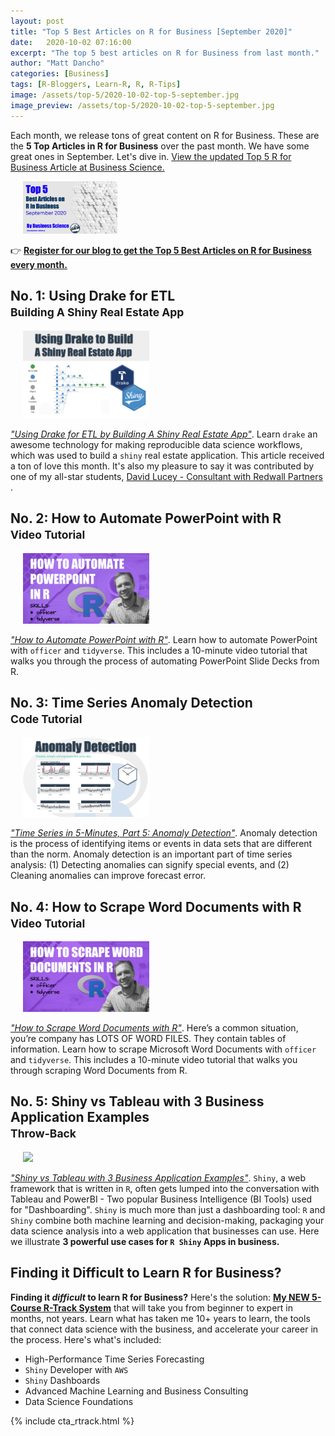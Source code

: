 ```yaml
---
layout: post
title: "Top 5 Best Articles on R for Business [September 2020]"
date:   2020-10-02 07:16:00
excerpt: "The top 5 best articles on R for Business from last month."
author: "Matt Dancho"
categories: [Business]
tags: [R-Bloggers, Learn-R, R, R-Tips]
image: /assets/top-5/2020-10-02-top-5-september.jpg
image_preview: /assets/top-5/2020-10-02-top-5-september.jpg
---
```


Each month, we release tons of great content on R for Business. These are the __5 Top Articles in R for Business__ over the past month. We have some great ones in September. Let's dive in. [View the updated Top 5 R for Business Article at Business Science.](#)

<div class="pull-right hidden-xs" style="width:30%; margin-left:20px;">
<a href="https://mailchi.mp/business-science/blog-registration" target="_blank">
  <img class="img-responsive" src="/assets/top-5/2020-10-02-top-5-september.jpg">
  </a>
</div>

👉 [__Register for our blog to get the Top 5 Best Articles on R for Business every month.__](https://mailchi.mp/business-science/blog-registration)

## No. 1: Using Drake for ETL  <br><small>Building A Shiny Real Estate App</small>

<div class="pull-right hidden-xs" style="width:40%; margin-left:20px;">
  <a href="https://www.business-science.io/business/2020/09/24/using-drake-etl.html" target="_blank">
  <img class="img-responsive" src="/assets/2020-09-24-using-drake-etl/drake-etl-cover.png"> 
  </a>
</div>

[_"Using Drake for ETL by Building A Shiny Real Estate App"_](https://www.business-science.io/business/2020/09/24/using-drake-etl.html). Learn `drake` an awesome technology for making reproducible data science workflows, which was used to build a `shiny` real estate application. This article received a ton of love this month. It's also my pleasure to say it was contributed by one of my all-star students, [David Lucey - Consultant with Redwall Partners ](https://www.linkedin.com/in/david-lucey-cfa-cpa-mba-msba/).

## No. 2: How to Automate PowerPoint with R <br><small>Video Tutorial</small>

<div class="pull-right hidden-xs" style="width:40%; margin-left:20px;">
  <a href="https://www.business-science.io/code-tools/2020/09/22/automate-powerpoint.html" target="_blank">
  <img class="img-responsive" src="/assets/2020-09-22-automate-powerpoint/automate-powerpoint-cover.jpeg"> 
  </a>
</div>

[_"How to Automate PowerPoint with R"_](https://www.business-science.io/code-tools/2020/09/22/automate-powerpoint.html). Learn how to automate PowerPoint with `officer` and `tidyverse`. This includes a 10-minute video tutorial that walks you through the process of automating PowerPoint Slide Decks from R. 

## No. 3: Time Series Anomaly Detection <br><small>Code Tutorial</small>

<div class="pull-right hidden-xs" style="width:40%; margin-left:20px;">
  <a href="https://www.business-science.io/code-tools/2020/09/02/five-minute-time-series-anomaly-detection.html" target="_blank">
  <img class="img-responsive" src="/assets/2020-09-02-time-series-anomaly-detection/time_series_anomaly_detection_cover.png"> 
  </a>
</div>

[_"Time Series in 5-Minutes, Part 5: Anomaly Detection"_](https://www.business-science.io/code-tools/2020/09/02/five-minute-time-series-anomaly-detection.html). Anomaly detection is the process of identifying items or events in data sets that are different than the norm. Anomaly detection is an important part of time series analysis: (1) Detecting anomalies can signify special events, and (2) Cleaning anomalies can improve forecast error.

## No. 4: How to Scrape Word Documents with R <br><small>Video Tutorial</small>

<div class="pull-right hidden-xs" style="width:40%; margin-left:20px;">
  <a href="https://www.business-science.io/code-tools/2020/09/16/scrape-word-docs.html" target="_blank">
  <img class="img-responsive" src="/assets/2020-09-17-scrape-word-docs/scrape_word_docs_cover.jpeg"> 
  </a>
</div>

[_"How to Scrape Word Documents with R"_](https://www.business-science.io/code-tools/2020/09/16/scrape-word-docs.html). Here’s a common situation, you’re company has LOTS OF WORD FILES. They contain tables of information. Learn how to scrape Microsoft Word Documents with `officer` and `tidyverse`. This includes a 10-minute video tutorial that walks you through scraping Word Documents from R. 


## No. 5: Shiny vs Tableau with 3 Business Application Examples <br><small>Throw-Back</small>

<div class="pull-right hidden-xs" style="width:40%; margin-left:20px;">
  <a href="https://www.business-science.io/business/2020/03/09/shiny-vs-tableau.html">
  <img class="img-responsive" src="/assets/2020-03-09-shiny-vs-tableau/shiny-vs-tableau.jpg"> 
  </a>
</div>

[_"Shiny vs Tableau with 3 Business Application Examples"_](https://www.business-science.io/business/2020/03/09/shiny-vs-tableau.html). `Shiny`, a web framework that is written in `R`, often gets lumped into the conversation with Tableau and PowerBI - Two popular Business Intelligence (BI Tools) used for "Dashboarding". `Shiny` is much more than just a dashboarding tool: `R` and `Shiny` combine both machine learning and decision-making, packaging your data science analysis into a web application that businesses can use. Here we illustrate __3 powerful use cases for `R Shiny` Apps in business.__  




## Finding it Difficult to Learn R for Business?

__Finding it _difficult_ to learn R for Business?__ Here's the solution: [__My NEW 5-Course R-Track System__](https://university.business-science.io/p/5-course-bundle-machine-learning-web-apps-time-series/) that will take you from beginner to expert in months, not years. Learn what has taken me 10+ years to learn, the tools that connect data science with the business, and accelerate your career in the process. Here's what's included:

- High-Performance Time Series Forecasting
- `Shiny` Developer with `AWS`
- `Shiny` Dashboards
- Advanced Machine Learning and Business Consulting
- Data Science Foundations

{% include cta_rtrack.html %}

